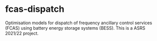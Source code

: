 # fcas-dispatch

Optimisation models for dispatch of frequency ancillary control services (FCAS) using battery energy storage systems (BESS). This is a ASRS 2021/22 project.


